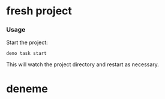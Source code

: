 # fresh project

### Usage

Start the project:

```
deno task start
```

This will watch the project directory and restart as necessary.
# deneme
